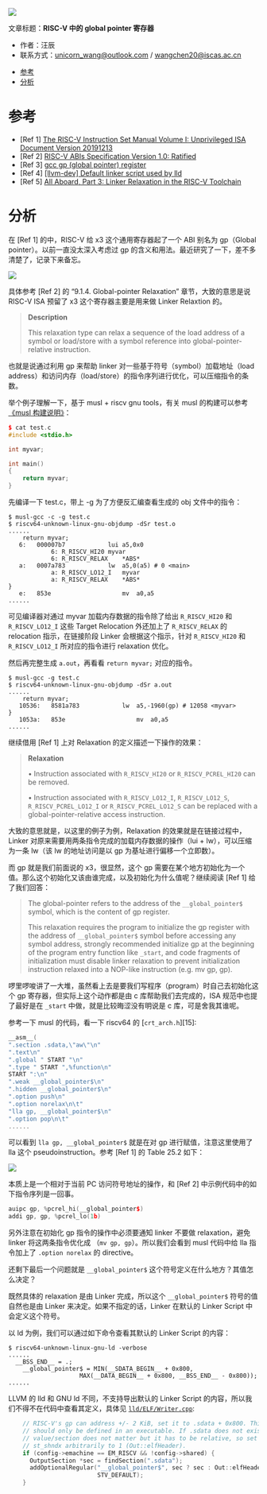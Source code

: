 ![](./diagrams/linker-loader.png)

文章标题：**RISC-V 中的 global pointer 寄存器**

- 作者：汪辰
- 联系方式：<unicorn_wang@outlook.com> / <wangchen20@iscas.ac.cn>

<!-- TOC -->

- [参考](#参考)
- [分析](#分析)

<!-- /TOC -->

# 参考

- [Ref 1] [The RISC-V Instruction Set Manual Volume I: Unprivileged ISA Document Version 20191213][1]
- [Ref 2] [RISC-V ABIs Specification Version 1.0: Ratified][2]
- [Ref 3] [gcc gp (global pointer) register][8]
- [Ref 4] [[llvm-dev] Default linker script used by lld][9]
- [Ref 5] [All Aboard, Part 3: Linker Relaxation in the RISC-V Toolchain][10]


# 分析

在 [Ref 1] 的中，RISC-V 给 x3 这个通用寄存器起了一个 ABI 别名为 gp（Global pointer）。以前一直没太深入考虑过 gp 的含义和用法。最近研究了一下，差不多清楚了，记录下来备忘。 

![][3]

具体参考 [Ref 2] 的 “9.1.4. Global-pointer Relaxation” 章节，大致的意思是说 RISC-V ISA 预留了 x3 这个寄存器主要是用来做 Linker Relaxtion 的。

> **Description**
>
>   This relaxation type can relax a sequence of the load address of a symbol or load/store with a
>   symbol reference into global-pointer-relative instruction.

也就是说通过利用 gp 来帮助 linker 对一些基于符号（symbol）加载地址（load address）和访问内存（load/store）的指令序列进行优化，可以压缩指令的条数。

举个例子理解一下，基于 musl + riscv gnu tools，有关 musl 的构建可以参考 [《musl 构建说明》][4]：

```cpp
$ cat test.c
#include <stdio.h>

int myvar;

int main()
{
    return myvar;
}
```

先编译一下 test.c，带上 -g 为了方便反汇编查看生成的 obj 文件中的指令：
```shell
$ musl-gcc -c -g test.c
$ riscv64-unknown-linux-gnu-objdump -dSr test.o
......
    return myvar;
   6:	000007b7          	lui	a5,0x0
			6: R_RISCV_HI20	myvar
			6: R_RISCV_RELAX	*ABS*
   a:	0007a783          	lw	a5,0(a5) # 0 <main>
			a: R_RISCV_LO12_I	myvar
			a: R_RISCV_RELAX	*ABS*
}
   e:	853e                	mv	a0,a5
......
```

可见编译器对通过 myvar 加载内存数据的指令除了给出 `R_RISCV_HI20` 和 `R_RISCV_LO12_I` 这些 Target Relocation 外还加上了 `R_RISCV_RELAX` 的 relocation 指示，在链接阶段 Linker 会根据这个指示，针对 `R_RISCV_HI20` 和 `R_RISCV_LO12_I` 所对应的指令进行 relaxation 优化。

然后再完整生成 `a.out`，再看看 `return myvar;` 对应的指令。

```shell
$ musl-gcc -g test.c
$ riscv64-unknown-linux-gnu-objdump -dSr a.out
......
    return myvar;
   10536:	8581a783          	lw	a5,-1960(gp) # 12058 <myvar>
}
   1053a:	853e                	mv	a0,a5
......
```

继续借用 [Ref 1] 上对 Relaxation 的定义描述一下操作的效果：

> **Relaxation**
>
> • Instruction associated with `R_RISCV_HI20` or `R_RISCV_PCREL_HI20` can be removed.
>
> • Instruction associated with `R_RISCV_LO12_I`, `R_RISCV_LO12_S`, `R_RISCV_PCREL_LO12_I` or
>   `R_RISCV_PCREL_LO12_S` can be replaced with a global-pointer-relative access instruction.

大致的意思就是，以这里的例子为例，Relaxation 的效果就是在链接过程中，Linker 对原来需要用两条指令完成的加载内存数据的操作（lui + lw），可以压缩为一条 lw（该 lw 的地址访问是以 gp 为基址进行偏移一个立即数）。

而 gp 就是我们前面说的 x3，很显然，这个 gp 需要在某个地方初始化为一个值。那么这个初始化又该由谁完成，以及初始化为什么值呢？继续阅读 [Ref 1] 给了我们回答：

> The global-pointer refers to the address of the `__global_pointer$` symbol, which is
> the content of gp register.
>
> This relaxation requires the program to initialize the gp register with the address
> of `__global_pointer$` symbol before accessing any symbol address, strongly
> recommended initialize gp at the beginning of the program entry function like
> `_start`, and code fragments of initialization must disable linker relaxation to
> prevent initialization instruction relaxed into a NOP-like instruction (e.g. mv gp,
> gp).

啰里啰唆讲了一大堆，虽然看上去是要我们写程序（program）时自己去初始化这个 gp 寄存器，但实际上这个动作都是由 c 库帮助我们去完成的，ISA 规范中也提了最好是在 `_start` 中做，就是比较晦涩没有明说是 c 库，可是舍我其谁呢。

参考一下 musl 的代码，看一下 riscv64 的 [`crt_arch.h`][15]:

```cpp
__asm__(
".section .sdata,\"aw\"\n"
".text\n"
".global " START "\n"
".type " START ",%function\n"
START ":\n"
".weak __global_pointer$\n"
".hidden __global_pointer$\n"
".option push\n"
".option norelax\n\t"
"lla gp, __global_pointer$\n"
".option pop\n\t"
......
```

可以看到 `lla gp, __global_pointer$` 就是在对 gp 进行赋值，注意这里使用了 lla 这个 pseudoinstruction。参考 [Ref 1] 的 Table 25.2 如下：

![][6]

本质上是一个相对于当前 PC 访问符号地址的操作，和 [Ref 2] 中示例代码中的如下指令序列是一回事。
```cpp
auipc gp, %pcrel_hi(__global_pointer$)
addi gp, gp, %pcrel_lo(1b)
```

另外注意在初始化 gp 指令的操作中必须要通知 linker 不要做 relaxation，避免 linker 将这两条指令优化成 （`mv
 gp, gp`）。所以我们会看到 musl 代码中给 lla 指令加上了 `.option norelax` 的 directive。

还剩下最后一个问题就是 `__global_pointer$` 这个符号定义在什么地方？其值怎么决定？

既然具体的 relaxation 是由 Linker 完成，所以这个 `__global_pointer$` 符号的值自然也是由 Linker 来决定。如果不指定的话，Linker 在默认的 Linker Script 中会定义这个符号。

以 ld 为例，我们可以通过如下命令查看其默认的 Linker Script 的内容：
```shell
$ riscv64-unknown-linux-gnu-ld -verbose
......
  __BSS_END__ = .;
    __global_pointer$ = MIN(__SDATA_BEGIN__ + 0x800,
		            MAX(__DATA_BEGIN__ + 0x800, __BSS_END__ - 0x800));
......
```

LLVM 的 lld 和 GNU ld 不同，不支持导出默认的 Linker Script 的内容，所以我们不得不在代码中查看其定义，具体见 [`lld/ELF/Writer.cpp`][7]:

```cpp
    // RISC-V's gp can address +/- 2 KiB, set it to .sdata + 0x800. This symbol
    // should only be defined in an executable. If .sdata does not exist, its
    // value/section does not matter but it has to be relative, so set its
    // st_shndx arbitrarily to 1 (Out::elfHeader).
    if (config->emachine == EM_RISCV && !config->shared) {
      OutputSection *sec = findSection(".sdata");
      addOptionalRegular("__global_pointer$", sec ? sec : Out::elfHeader, 0x800,
                         STV_DEFAULT);
    }
```








[1]:https://github.com/riscv/riscv-isa-manual/releases/download/Ratified-IMAFDQC/riscv-spec-20191213.pdf
[2]:https://github.com/riscv-non-isa/riscv-elf-psabi-doc/releases/download/v1.0/riscv-abi.pdf
[3]:./diagrams/20230408-global-pointer/gp.png
[4]:./20230401-musl-build.md
[5]:https://git.musl-libc.org/cgit/musl/tree/arch/riscv64/crt_arch.h?h=v1.2.3
[6]:./diagrams/20230408-global-pointer/lla.png
[7]:https://github.com/llvm/llvm-project/blob/llvmorg-16.0.1/lld/ELF/Writer.cpp#L1855
[8]:https://groups.google.com/a/groups.riscv.org/g/sw-dev/c/60IdaZj27dY/m/TKT3hbNlAgAJ
[9]:https://groups.google.com/g/llvm-dev/c/3y15MZRgVZ4
[10]:https://www.sifive.com/blog/all-aboard-part-3-linker-relaxation-in-riscv-toolchain